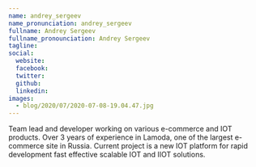 ```yaml
---
name: andrey_sergeev
name_pronunciation: andrey_sergeev
fullname: Andrey Sergeev
fullname_pronounciation: Andrey Sergeev
tagline: 
social:
  website: 
  facebook:
  twitter:
  github: 
  linkedin: 
images:
  - blog/2020/07/2020-07-08-19.04.47.jpg
---
```


Team lead and developer working on various e-commerce and IOT products. Over 3 years of experience in Lamoda, one of the largest e-commerce site in Russia. Current project is a new IOT platform for rapid development fast effective scalable IOT and IIOT solutions.